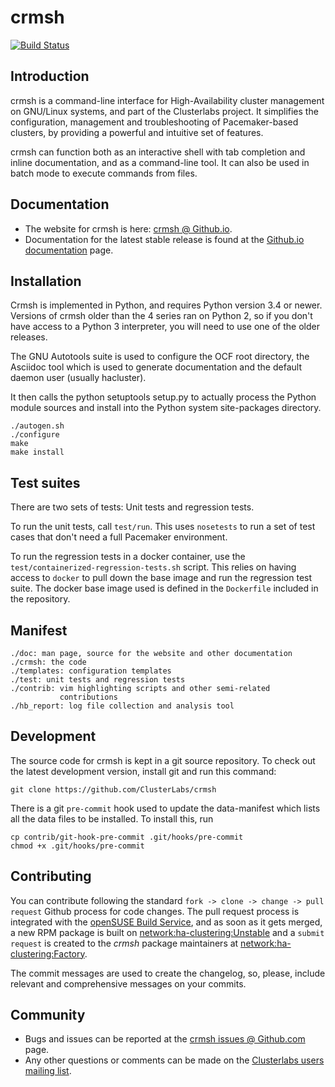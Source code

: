 # crmsh

[![Build Status](https://travis-ci.org/ClusterLabs/crmsh.svg?branch=master)](https://travis-ci.org/ClusterLabs/crmsh)

## Introduction

crmsh is a command-line interface for High-Availability cluster
management on GNU/Linux systems, and part of the Clusterlabs
project. It simplifies the configuration, management and
troubleshooting of Pacemaker-based clusters, by providing a powerful
and intuitive set of features.

crmsh can function both as an interactive shell with tab completion
and inline documentation, and as a command-line tool. It can also be
used in batch mode to execute commands from files.

## Documentation

* The website for crmsh is here: [crmsh @ Github.io](http://crmsh.github.io).
* Documentation for the latest stable release is found at the [Github.io documentation](http://crmsh.github.io) page.

## Installation

Crmsh is implemented in Python, and requires Python version 3.4 or
newer. Versions of crmsh older than the 4 series ran on Python 2, so
if you don't have access to a Python 3 interpreter, you will need to
use one of the older releases.

The GNU Autotools suite is used to configure the OCF root directory,
the Asciidoc tool which is used to generate documentation and the
default daemon user (usually hacluster).

It then calls the python setuptools setup.py to actually process the
Python module sources and install into the Python system site-packages
directory.

```shell
./autogen.sh
./configure
make
make install
```

## Test suites

There are two sets of tests: Unit tests and regression tests.

To run the unit tests, call `test/run`. This uses `nosetests` to run a
set of test cases that don't need a full Pacemaker environment.

To run the regression tests in a docker container, use the
`test/containerized-regression-tests.sh` script. This relies on having
access to `docker` to pull down the base image and run the regression
test suite. The docker base image used is defined in the `Dockerfile`
included in the repository.

## Manifest

```shell
./doc: man page, source for the website and other documentation
./crmsh: the code
./templates: configuration templates
./test: unit tests and regression tests
./contrib: vim highlighting scripts and other semi-related
           contributions
./hb_report: log file collection and analysis tool
```

## Development

The source code for crmsh is kept in a git source repository. To check
out the latest development version, install git and run this command:

```shell
git clone https://github.com/ClusterLabs/crmsh
```

There is a git `pre-commit` hook used to update the data-manifest
which lists all the data files to be installed. To install this, run

```shell
cp contrib/git-hook-pre-commit .git/hooks/pre-commit
chmod +x .git/hooks/pre-commit
```

## Contributing

You can contribute following the standard `fork -> clone -> change -> pull request` Github process for code changes. The pull request process is integrated with the [openSUSE Build Service](https://build.opensuse.org/), and as soon as it gets merged, a new RPM package is built on [network:ha-clustering:Unstable](https://build.opensuse.org/project/show/network:ha-clustering:Unstable) and a `submit request` is created to the _crmsh_ package maintainers at [network:ha-clustering:Factory](https://build.opensuse.org/project/show/network:ha-clustering:Factory).

The commit messages are used to create the changelog, so, please, include relevant and comprehensive messages on your commits.

## Community

* Bugs and issues can be reported at the [crmsh issues @ Github.com](https://github.com/clusterlabs/crmsh/issues) page.
* Any other questions or comments can be made on the [Clusterlabs users mailing list](http://clusterlabs.org/mailman/listinfo/users).
